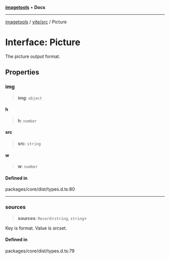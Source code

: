 [**imagetools**](../../../README.md) • **Docs**

***

[imagetools](../../../modules.md) / [vite/src](../README.md) / Picture

# Interface: Picture

The picture output format.

## Properties

### img

> **img**: `object`

#### h

> **h**: `number`

#### src

> **src**: `string`

#### w

> **w**: `number`

#### Defined in

packages/core/dist/types.d.ts:80

***

### sources

> **sources**: `Record`\<`string`, `string`\>

Key is format. Value is srcset.

#### Defined in

packages/core/dist/types.d.ts:79
